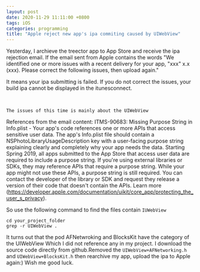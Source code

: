```yaml
---
layout: post
date: 2020-11-29 11:11:00 +0800
tags: iOS
categories: programming
title: "Apple reject new app's ipa commiting caused by UIWebView"
---
```


Yesterday, I archieve the treector app to App Store and receive the ipa rejection email.
If the email sent from Apple contains the words "We identified one or more issues with a recent delivery for your app, "xxx" x.x (xxx). Please correct the following issues, then upload again."

It means your ipa submitting is failed. If you do not correct the issues, your build ipa cannot be displayed in the itunesconnect.


<br>

`The issues of this time is mainly about the UIWebView`

References from the email content:
ITMS-90683: Missing Purpose String in Info.plist - Your app's code references one or more APIs that access sensitive user data. The app's Info.plist file should contain a NSPhotoLibraryUsageDescription key with a user-facing purpose string explaining clearly and completely why your app needs the data. Starting Spring 2019, all apps submitted to the App Store that access user data are required to include a purpose string. If you're using external libraries or SDKs, they may reference APIs that require a purpose string. While your app might not use these APIs, a purpose string is still required. You can contact the developer of the library or SDK and request they release a version of their code that doesn't contain the APIs. Learn more (https://developer.apple.com/documentation/uikit/core_app/protecting_the_user_s_privacy).


So use the following command to find the files contain `IUWebView` 
```
cd your_project_folder
grep -r UIWebView .
```

It turns out that the pod AFNetwroking and BlocksKit have the category of the UIWebView Which I did not reference any in my project.
I download the source code directly from github.Removed the `UIWebView+AFNetworking.h` and `UIWebView+BlocksKit.h` then rearchive my app, upload the ipa to Apple again:) Wish me good luck.

